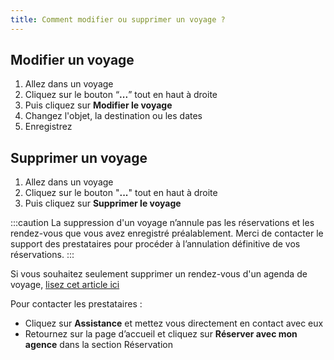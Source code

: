 ```yaml
---
title: Comment modifier ou supprimer un voyage ?
---
```


## Modifier un voyage

1. Allez dans un voyage
2. Cliquez sur le bouton “**...**” tout en haut à droite
3. Puis cliquez sur **Modifier le voyage**
4. Changez l'objet, la destination ou les dates
5. Enregistrez

## Supprimer un voyage

1. Allez dans un voyage
2. Cliquez sur le bouton "**...**" tout en haut à droite
3. Puis cliquez sur **Supprimer le voyage**

:::caution
La suppression d'un voyage n’annule pas les réservations et les rendez-vous que vous avez enregistré préalablement. Merci de contacter le support des prestataires pour procéder à l’annulation définitive de vos réservations.
:::

Si vous souhaitez seulement supprimer un rendez-vous d'un agenda de voyage, [lisez cet article ici](/fr/trips-management/modify-or-delete-appointment)

Pour contacter les prestataires :

* Cliquez sur **Assistance** et mettez vous directement en contact avec eux
* Retournez sur la page d’accueil et cliquez sur **Réserver avec mon agence** dans la section Réservation